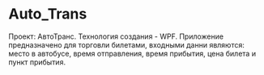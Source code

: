 # Auto_Trans
Проект: АвтоТранс. Технология создания -  WPF.  Приложение предназначено для торговли билетами,  входными данни являются:  место в автобусе, время отправления, время прибытия, цена билета и пункт прибытия.

